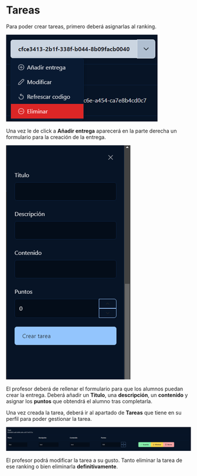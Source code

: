 # Tareas

Para poder crear tareas, primero deberá asignarlas al ranking. 

![Añadir entrega](../../images/teacher/ranking/ranking_management.png)

Una vez le de click a **Añadir entrega** aparecerá en la parte derecha un formulario para la creación de la entrega.

![Creacion de la entrega](../../images/teacher/assignment/assignment.png)

El profesor deberá de rellenar el formulario para que los alumnos puedan crear la entrega. Deberá añadir un **Titulo**, una **descripción**, un **contenido** y asignar los **puntos** que obtendrá el alumno tras completarla.

Una vez creada la tarea, deberá ir al apartado de **Tareas** que tiene en su perfil para poder gestionar la tarea.

![Gestión de la tarea](../../images/teacher/assignment/assignment_management.png)

El profesor podrá modificar la tarea a su gusto. Tanto eliminar la tarea de ese ranking o bien eliminarla **definitivamente**.